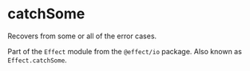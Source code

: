 # catchSome

Recovers from some or all of the error cases.

Part of the `Effect` module from the `@effect/io` package. Also known as `Effect.catchSome`.
